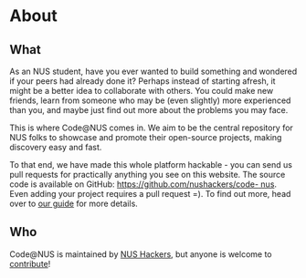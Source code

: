 # About

## What

As an NUS student, have you ever wanted to build something and wondered if your peers
had already done it? Perhaps instead of starting afresh, it might be a better
idea to collaborate with others. You could make new friends, learn from
someone who may be (even slightly) more experienced than you, and maybe just
find out more about the problems you may face.

This is where Code@NUS comes in. We aim to be the central repository for NUS
folks to showcase and promote their open-source projects, making discovery
easy and fast.

To that end, we have made this whole platform hackable - you can send us pull
requests for practically anything you see on this website. The source code is
available on GitHub: [https://github.com/nushackers/code-
nus](https://github.com/nushackers/code-nus). Even adding your project requires
a pull request =). To find out more, head over to [our guide]('/how_to') for
more details.

## Who

Code@NUS is maintained by [NUS Hackers](http://nushackers.org), but anyone is welcome to [contribute](https://github.com/nushackers/code-nus)!
